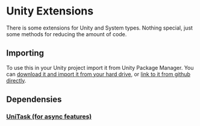 # Unity Extensions

There is some extensions for Unity and System types.
Nothing special, just some methods for reducing the amount of code.

## Importing

To use this in your Unity project import it from Unity Package Manager. You can [download it and import it from your hard drive](https://docs.unity3d.com/Manual/upm-ui-local.html), or [link to it from github directly](https://docs.unity3d.com/Manual/upm-ui-giturl.html).

## Dependensies

### [UniTask (for async features)](https://github.com/Cysharp/UniTask)